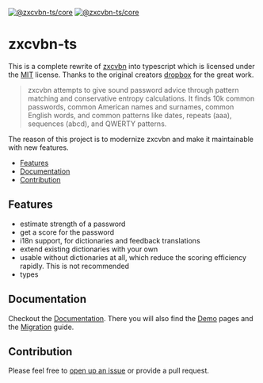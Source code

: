 [![@zxcvbn-ts/core](https://badgen.net/bundlephobia/min/@zxcvbn-ts/core)](https://bundlephobia.com/result?p=@zxcvbn-ts/core)
[![@zxcvbn-ts/core](https://badgen.net/npm/v/@zxcvbn-ts/core)](https://www.npmjs.com/package/@zxcvbn-ts/core)

# zxcvbn-ts

This is a complete rewrite of [zxcvbn](https://github.com/dropbox/zxcvbn) into typescript
which is licensed under the [MIT](https://github.com/dropbox/zxcvbn/blob/master/LICENSE.txt) license.
Thanks to the original creators [dropbox](https://github.com/dropbox) for the great work.

>zxcvbn attempts to give sound password advice through pattern matching and conservative entropy calculations. It finds 10k common passwords, common American names and surnames, common English words, and common patterns like dates, repeats (aaa), sequences (abcd), and QWERTY patterns.

The reason of this project is to modernize zxcvbn and make it maintainable with new features.

- [Features](#features)
- [Documentation](#Documentation)
- [Contribution](#Contribution)

## Features

- estimate strength of a password
- get a score for the password
- i18n support, for dictionaries and feedback translations
- extend existing dictionaries with your own
- usable without dictionaries at all, which reduce the scoring efficiency rapidly. This is not recommended
- types

## Documentation

Checkout the [Documentation](https://zxcvbn-ts.github.io/zxcvbn/).
There you will also find the [Demo](https://zxcvbn-ts.github.io/zxcvbn/demo/) pages
and the [Migration](https://zxcvbn-ts.github.io/zxcvbn/guide/Migration) guide.

## Contribution

Please feel free to [open up an issue](https://github.com/zxcvbn-ts/zxcvbn/issues/new) or provide a pull request.

